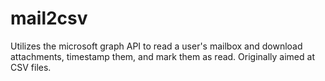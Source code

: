 # mail2csv
Utilizes the microsoft graph API to read a user's mailbox and download attachments, timestamp them, and mark them as read. Originally aimed at CSV files. 
